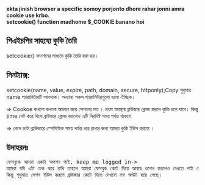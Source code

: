 <b>ekta jinish browser a specific somoy porjonto dhore rahar jonni amra cookie use krbo.</b><br>
<b>setcookie() function madhome $_COOKIE banano hoi</b>

<h2>পিএইচপির সাহয্যে কুকি তৈরি</h2>
setcookie() ফাংশনের মাধ্যমে কুকি তৈরি করা হয়।

<h2>সিনট্যাক্স:</h2>
setcookie(name, value, expire, path, domain, secure, httponly);Copy
শুধুমাত্র name প্যারামিটারটি আবশ্যক। অন্যান্য সকল প্যারামিটারগুলো হলো ঐচ্ছিক।

=> Cookoe কখনো কখনো আচরন করে সেশনের মত । প্রথম অবস্থায় ব্রাউজার ক্লোজ করলে কুকি চলে যাবে। 
কিন্তু time সেট করে দিলে ব্রাউজার ক্লোজ করলেও এটি নিরদিষ্ট সময় পর্যন্ত থাকবে 

=> কোন ডাটা ব্রাউজারে স্পেসিফিক সময় পর্যন্ত ধরে রাখার জন্য আমরা কুকি ইউস করবো ।

<h2>উদাহরনঃ</h2>
<pre>ফেসবুকে আমরা একটা অপশন পাই, keep me logged in-> 
আমরা যদি এটা চেক করে রাখি তাহলে আমরা ফেসবুক কেটে দিয়ে আবার ওপেন করলেও দেখতে পাই যে আমরা লগিন অবস্থায় আছি । 
কিন্তু শুধুমাত্র সেশন ইউস করলে ব্রাউজার কেটে দিলে দেখবো লগ আউট হয়ে গেছে।</pre>
